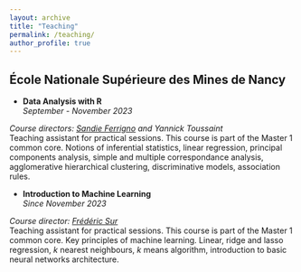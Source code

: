 ```yaml
---
layout: archive
title: "Teaching"
permalink: /teaching/
author_profile: true
---
```


<!-- <img src="../images/Logo_Mines_Nancy.png" width="40" height="25"/>   -->

## École Nationale Supérieure des Mines de Nancy


- **Data Analysis with R**  
_September - November 2023_  

_Course directors: [Sandie Ferrigno](https://iecl.univ-lorraine.fr/membre-iecl/ferrigno-sandie-2/) and Yannick Toussaint_  
Teaching assistant for practical sessions. This course is part of the Master 1 common core. Notions of inferential statistics, linear regression, principal components analysis, simple and multiple correspondance analysis, agglomerative hierarchical clustering, discriminative models, association rules.


- **Introduction to Machine Learning**   
_Since November 2023_  
<!-- _November 2023 - January 2024_   -->
_Course director: [Frédéric Sur](https://members.loria.fr/FSur/index.html)_  
Teaching assistant for practical sessions. This course is part of the Master 1 common core. Key principles of machine learning. Linear, ridge and lasso regression, $k$ nearest neighbours, $k$ means algorithm, introduction to basic neural networks architecture. 

<!-- - **Introduction to Deep Learning**   
_March - May 2024_  
_Course director: [Parisa Rastin](https://sites.google.com/site/parisarastinresearch/home)_ -->